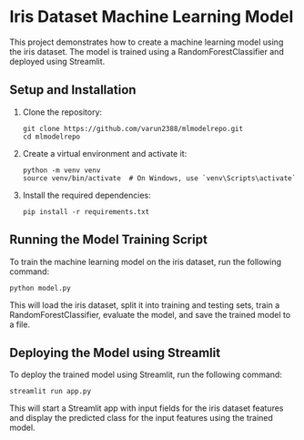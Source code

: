 # Iris Dataset Machine Learning Model

This project demonstrates how to create a machine learning model using the iris dataset. The model is trained using a RandomForestClassifier and deployed using Streamlit.

## Setup and Installation

1. Clone the repository:
   ```
   git clone https://github.com/varun2388/mlmodelrepo.git
   cd mlmodelrepo
   ```

2. Create a virtual environment and activate it:
   ```
   python -m venv venv
   source venv/bin/activate  # On Windows, use `venv\Scripts\activate`
   ```

3. Install the required dependencies:
   ```
   pip install -r requirements.txt
   ```

## Running the Model Training Script

To train the machine learning model on the iris dataset, run the following command:
```
python model.py
```
This will load the iris dataset, split it into training and testing sets, train a RandomForestClassifier, evaluate the model, and save the trained model to a file.

## Deploying the Model using Streamlit

To deploy the trained model using Streamlit, run the following command:
```
streamlit run app.py
```
This will start a Streamlit app with input fields for the iris dataset features and display the predicted class for the input features using the trained model.
